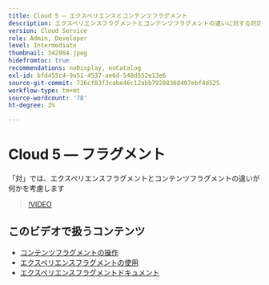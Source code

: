 ```yaml
---
title: Cloud 5 — エクスペリエンスとコンテンツフラグメント
description: エクスペリエンスフラグメントとコンテンツフラグメントの違いに対する対応
version: Cloud Service
role: Admin, Developer
level: Intermediate
thumbnail: 342864.jpeg
hidefromtoc: true
recommendations: noDisplay, noCatalog
exl-id: bfd455c4-9a51-4537-ae6d-548d552e13e6
source-git-commit: 726cf83f3cabe46c12abb79288368407ebf4d525
workflow-type: tm+mt
source-wordcount: '78'
ht-degree: 3%

---
```


# Cloud 5 — フラグメント

「対」では、エクスペリエンスフラグメントとコンテンツフラグメントの違いが何かを考慮します

>[!VIDEO](https://video.tv.adobe.com/v/342864)

## このビデオで扱うコンテンツ

+ [コンテンツフラグメントの操作](https://experienceleague.adobe.com/docs/experience-manager-cloud-service/content/assets/content-fragments/content-fragments.html)
+ [エクスペリエンスフラグメントの使用](https://experienceleague.adobe.com/docs/experience-manager-learn/sites/experience-fragments/experience-fragments-feature-video-use.html)
+ [エクスペリエンスフラグメントドキュメント](https://experienceleague.adobe.com/docs/experience-manager-cloud-service/content/sites/authoring/fundamentals/experience-fragments.html)